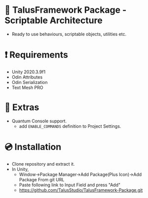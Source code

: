 # 🔨 TalusFramework Package - Scriptable Architecture
- Ready to use behaviours, scriptable objects, utilities etc.

# ❗ Requirements 
- Unity 2020.3.9f1 
- Odin Attributes
- Odin Serialization
- Text Mesh PRO

# 🎁 Extras
- Quantum Console support.
  - add ```ENABLE_COMMANDS``` definition to Project Settings.

# 💿 Installation

- Clone repository and extract it.
- In Unity,
  - Window->Package Manager->Add Package(Plus Icon)->Add Package From git URL
  - Paste following link to Input Field and press "Add"
  - https://github.com/TalusStudio/TalusFramework-Package.git
